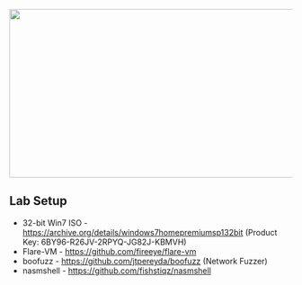 <p align="center">
  <img width="800" height="300" src="https://github.com/bigb0sss/OSCE/blob/master/vulnserver/top_logo.png">
</p>

## Lab Setup
* 32-bit Win7 ISO - https://archive.org/details/windows7homepremiumsp132bit
  (Product Key: 6BY96-R26JV-2RPYQ-JG82J-KBMVH)
* Flare-VM - https://github.com/fireeye/flare-vm
* boofuzz - https://github.com/jtpereyda/boofuzz (Network Fuzzer)
* nasmshell - https://github.com/fishstiqz/nasmshell
